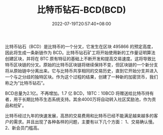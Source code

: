 ﻿---
weight: 
title: "比特币钻石-BCD(BCD)"
description: "比特币钻石（BCD）是比特币的一个分叉，它发生在区块 495866 的预定高度，因此将生成一条新链作为 BCD。比特币钻石矿工将开始使用新的工作量证明算法创建区块，并将在 BTC 原有特征的基础上不断开发和提高交易速度。"
date: 2022-07-19T20:57:40+08:00
lastmod: 2022-07-19T11:12:40+08:00
draft: false
authors: ["Cindy"]
featuredImage: "bitebizuanshi-bcdbcd.jpg"
link: "https://www.bitcoindiamond.org/"
tags: ["数字代币","比特币钻石-BCD(BCD)"]
categories: ["navigation"]
navigation: ["数字代币"]
lightgallery: true
toc: true
pinned: false
recommend: false
recommend1: false
---
比特币钻石（BCD）是比特币的一个分叉，它发生在区块 495866 的预定高度，因此将生成一条新链作为 BCD。比特币钻石矿工将开始使用新的工作量证明算法创建区块，并将在 BTC 原有特征的基础上不断开发和提高交易速度。这将导致比特币区块链的分叉。原始的比特币区块链将继续保持不变，但区块链的一个新分支将从原始链中分离出来。它与比特币共享相同的交易历史，直到它开始分支并进入一个与之分歧的独特区块。作为这个过程的结果，创建了一种新的加密货币，我们称之为“比特币钻石”。

BCD总量为2.1亿。不再增加。1.7 亿 BCD，1BTC：10BCD 将赠送给比特币持有者，用于长期比特币生态系统支持。其余4000万将自动转入社区奖励池，作为贡品和挖矿。

比特币经过九年的快速发展，高昂的交易费用和比特币已经不能满足越来越多的客户的需求。并且出现了各种各样的问题，主要有以下几个方面： 1、交易确认慢。2、新会员门槛高。